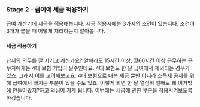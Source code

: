 ### Stage 2 - 급여에 세금 적용하기

급여 계산기에 세금을 적용해봅니다. 세금 적용시에는 3가지의 조건이 있습니다.
조건이 3개가 붙을 때 어떻게 처리하는지 알아봅니다.

#### 세금 적용하기

납세의 의무를 잘 지키고 계신가요? 알바라도 15시간 이상, 월60시간 이상 근무하는 근무자에게는
4대 보험 가입이 필수인데요. 4대 보험도 한 달 급여에서 제외되는 경우가 있죠. 그래서 이를
고려해보고요. 4대 보험으로 내는 세금 뿐만 아니라 소득세 공제를 위해 급여에서 빠지는 부분이
있을 수도 있죠. 이렇게 되면 한 달 열심히 일해도 왜 이거밖에 안들어왔지?하고 의심이 가게 됩니다.
이번에는 세금에 관한 부분을 적용시켜보도록 하겠습니다.
